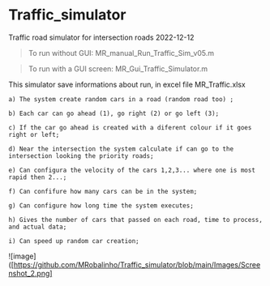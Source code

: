# Traffic_simulator
Traffic road simulator for intersection roads
2022-12-12

> To run without GUI: MR_manual_Run_Traffic_Sim_v05.m

> To run with a GUI screen: MR_Gui_Traffic_Simulator.m

This simulator save informations about run, in excel file MR_Traffic.xlsx

    a) The system create random cars in a road (random road too) ;

    b) Each car can go ahead (1), go right (2) or go left (3);

    c) If the car go ahead is created with a diferent colour if it goes right or left;

    d) Near the intersection the system calculate if can go to the intersection looking the priority roads;

    e) Can configura the velocity of the cars 1,2,3... where one is most rapid then 2...;

    f) Can confifure how many cars can be in the system;

    g) Can configure how long time the system executes;

    h) Gives the number of cars that passed on each road, time to process, and actual data;

    i) Can speed up random car creation;

![image]([https://github.com/MRobalinho/Traffic_simulator/blob/main/Images/Screenshot_2.png]
